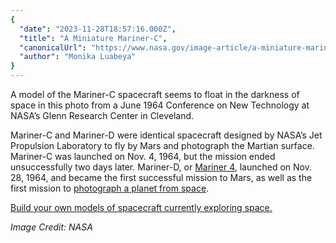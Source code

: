 ```yaml
---
{
  "date": "2023-11-28T18:57:16.000Z",
  "title": "A Miniature Mariner-C",
  "canonicalUrl": "https://www.nasa.gov/image-article/a-miniature-mariner-c/",
  "author": "Monika Luabeya"
}
---
```


A model of the Mariner-C spacecraft seems to float in the darkness of space in this photo from a June 1964 Conference on New Technology at NASA’s Glenn Research Center in Cleveland.

Mariner-C and Mariner-D were identical spacecraft designed by NASA’s Jet Propulsion Laboratory to fly by Mars and photograph the Martian surface. Mariner-C was launched on Nov. 4, 1964, but the mission ended unsuccessfully two days later. Mariner-D, or [Mariner 4](https://science.nasa.gov/mission/mariner-4/), launched on Nov. 28, 1964, and became the first successful mission to Mars, as well as the first mission to [photograph a planet from space](https://nssdc.gsfc.nasa.gov/imgcat/html/mission_page/MR_Mariner_4_page1.html).

[Build your own models of spacecraft currently exploring space.](https://www.nasa.gov/stem-content/universe-spacecraft-paper-models/)

_Image Credit: NASA_
